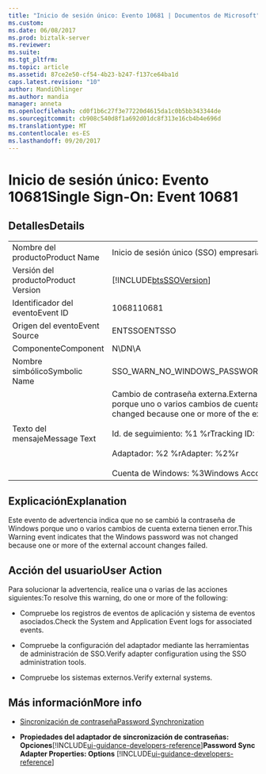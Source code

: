 ```yaml
---
title: "Inicio de sesión único: Evento 10681 | Documentos de Microsoft"
ms.custom: 
ms.date: 06/08/2017
ms.prod: biztalk-server
ms.reviewer: 
ms.suite: 
ms.tgt_pltfrm: 
ms.topic: article
ms.assetid: 87ce2e50-cf54-4b23-b247-f137ce64ba1d
caps.latest.revision: "10"
author: MandiOhlinger
ms.author: mandia
manager: anneta
ms.openlocfilehash: cd0f1b6c27f3e77220d4615da1c0b5bb343344de
ms.sourcegitcommit: cb908c540d8f1a692d01dc8f313e16cb4b4e696d
ms.translationtype: MT
ms.contentlocale: es-ES
ms.lasthandoff: 09/20/2017
---
```

# <a name="single-sign-on-event-10681"></a><span data-ttu-id="8fdde-102">Inicio de sesión único: Evento 10681</span><span class="sxs-lookup"><span data-stu-id="8fdde-102">Single Sign-On: Event 10681</span></span>
## <a name="details"></a><span data-ttu-id="8fdde-103">Detalles</span><span class="sxs-lookup"><span data-stu-id="8fdde-103">Details</span></span>  
  
|||  
|-|-|  
|<span data-ttu-id="8fdde-104">Nombre del producto</span><span class="sxs-lookup"><span data-stu-id="8fdde-104">Product Name</span></span>|<span data-ttu-id="8fdde-105">Inicio de sesión único (SSO) empresarial</span><span class="sxs-lookup"><span data-stu-id="8fdde-105">Enterprise Single Sign-On</span></span>|  
|<span data-ttu-id="8fdde-106">Versión del producto</span><span class="sxs-lookup"><span data-stu-id="8fdde-106">Product Version</span></span>|[!INCLUDE[btsSSOVersion](../includes/btsssoversion-md.md)]|  
|<span data-ttu-id="8fdde-107">Identificador del evento</span><span class="sxs-lookup"><span data-stu-id="8fdde-107">Event ID</span></span>|<span data-ttu-id="8fdde-108">10681</span><span class="sxs-lookup"><span data-stu-id="8fdde-108">10681</span></span>|  
|<span data-ttu-id="8fdde-109">Origen del evento</span><span class="sxs-lookup"><span data-stu-id="8fdde-109">Event Source</span></span>|<span data-ttu-id="8fdde-110">ENTSSO</span><span class="sxs-lookup"><span data-stu-id="8fdde-110">ENTSSO</span></span>|  
|<span data-ttu-id="8fdde-111">Componente</span><span class="sxs-lookup"><span data-stu-id="8fdde-111">Component</span></span>|<span data-ttu-id="8fdde-112">N\D</span><span class="sxs-lookup"><span data-stu-id="8fdde-112">N\A</span></span>|  
|<span data-ttu-id="8fdde-113">Nombre simbólico</span><span class="sxs-lookup"><span data-stu-id="8fdde-113">Symbolic Name</span></span>|<span data-ttu-id="8fdde-114">SSO_WARN_NO_WINDOWS_PASSWORD_CHANGE</span><span class="sxs-lookup"><span data-stu-id="8fdde-114">SSO_WARN_NO_WINDOWS_PASSWORD_CHANGE</span></span>|  
|<span data-ttu-id="8fdde-115">Texto del mensaje</span><span class="sxs-lookup"><span data-stu-id="8fdde-115">Message Text</span></span>|<span data-ttu-id="8fdde-116">Cambio de contraseña externa.</span><span class="sxs-lookup"><span data-stu-id="8fdde-116">External password change.</span></span> <span data-ttu-id="8fdde-117">No se cambió la contraseña de Windows porque uno o varios cambios de cuenta externa tienen error.%r</span><span class="sxs-lookup"><span data-stu-id="8fdde-117">The Windows password was not changed because one or more of the external account changes failed.%r</span></span><br /><br /> <span data-ttu-id="8fdde-118">Id. de seguimiento: %1 %r</span><span class="sxs-lookup"><span data-stu-id="8fdde-118">Tracking ID: %1%r</span></span><br /><br /> <span data-ttu-id="8fdde-119">Adaptador: %2 %r</span><span class="sxs-lookup"><span data-stu-id="8fdde-119">Adapter: %2%r</span></span><br /><br /> <span data-ttu-id="8fdde-120">Cuenta de Windows: %3</span><span class="sxs-lookup"><span data-stu-id="8fdde-120">Windows Account: %3</span></span>|  
  
## <a name="explanation"></a><span data-ttu-id="8fdde-121">Explicación</span><span class="sxs-lookup"><span data-stu-id="8fdde-121">Explanation</span></span>  
 <span data-ttu-id="8fdde-122">Este evento de advertencia indica que no se cambió la contraseña de Windows porque uno o varios cambios de cuenta externa tienen error.</span><span class="sxs-lookup"><span data-stu-id="8fdde-122">This Warning event indicates that the Windows password was not changed because one or more of the external account changes failed.</span></span>  
  
## <a name="user-action"></a><span data-ttu-id="8fdde-123">Acción del usuario</span><span class="sxs-lookup"><span data-stu-id="8fdde-123">User Action</span></span>  
 <span data-ttu-id="8fdde-124">Para solucionar la advertencia, realice una o varias de las acciones siguientes:</span><span class="sxs-lookup"><span data-stu-id="8fdde-124">To resolve this warning, do one or more of the following:</span></span>  
  
-   <span data-ttu-id="8fdde-125">Compruebe los registros de eventos de aplicación y sistema de eventos asociados.</span><span class="sxs-lookup"><span data-stu-id="8fdde-125">Check the System and Application Event logs for associated events.</span></span>  
  
-   <span data-ttu-id="8fdde-126">Compruebe la configuración del adaptador mediante las herramientas de administración de SSO.</span><span class="sxs-lookup"><span data-stu-id="8fdde-126">Verify adapter configuration using the SSO administration tools.</span></span>  
  
-   <span data-ttu-id="8fdde-127">Compruebe los sistemas externos.</span><span class="sxs-lookup"><span data-stu-id="8fdde-127">Verify external systems.</span></span>  
  
## <a name="more-info"></a><span data-ttu-id="8fdde-128">Más información</span><span class="sxs-lookup"><span data-stu-id="8fdde-128">More info</span></span>
  
-   [<span data-ttu-id="8fdde-129">Sincronización de contraseña</span><span class="sxs-lookup"><span data-stu-id="8fdde-129">Password Synchronization</span></span>](../core/password-synchronization2.md)  
  
-   <span data-ttu-id="8fdde-130">**Propiedades del adaptador de sincronización de contraseñas: Opciones**[!INCLUDE[ui-guidance-developers-reference](../includes/ui-guidance-developers-reference.md)]</span><span class="sxs-lookup"><span data-stu-id="8fdde-130">**Password Sync Adapter Properties: Options** [!INCLUDE[ui-guidance-developers-reference](../includes/ui-guidance-developers-reference.md)]</span></span>